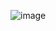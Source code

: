 ![image](https://user-images.githubusercontent.com/6143237/211266767-52ea04a5-b198-4873-89fa-9470967c4e25.png)
